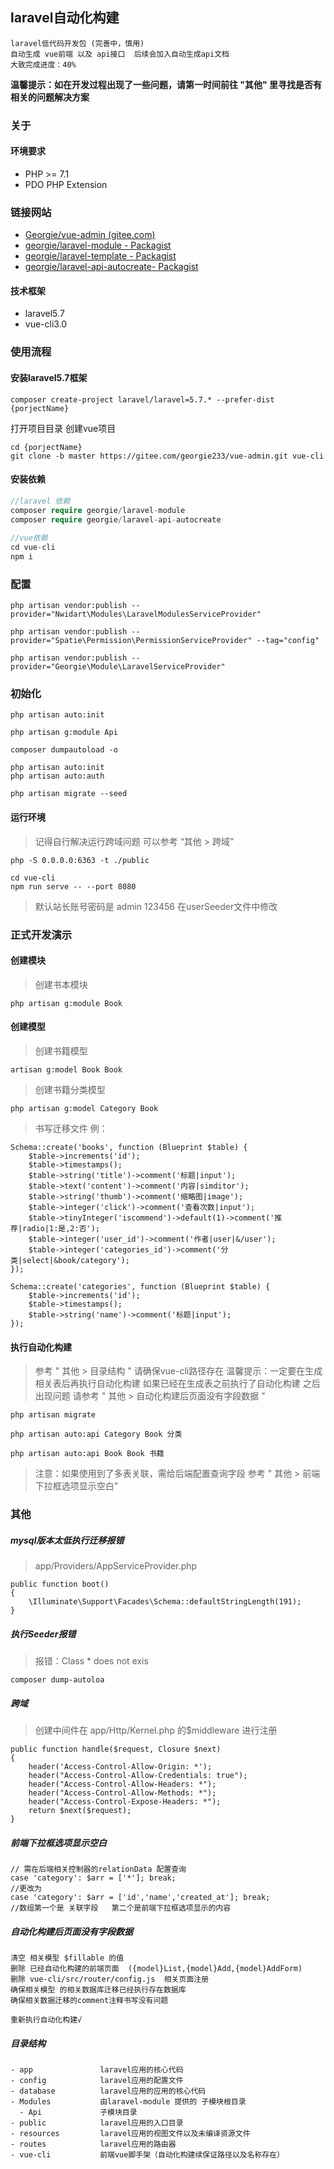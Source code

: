 ## laravel自动化构建

```
laravel低代码开发包 (完善中，慎用)
自动生成 vue前端 以及 api接口  后续会加入自动生成api文档
大致完成进度：40%
```

 **温馨提示：如在开发过程出现了一些问题，请第一时间前往 "其他" 里寻找是否有相关的问题解决方案** 

### 关于

#### 环境要求

* PHP >= 7.1
* PDO PHP Extension

### 链接网站

* [Georgie/vue-admin (gitee.com)](https://gitee.com/georgie233/vue-admin)
* [georgie/laravel-module - Packagist](https://packagist.org/packages/georgie/laravel-module)
* [georgie/laravel-template - Packagist](https://packagist.org/packages/georgie/laravel-template)
* [georgie/laravel-api-autocreate- Packagist](https://packagist.org/packages/georgie/laravel-api-autocreate)

#### 技术框架

* laravel5.7
* vue-cli3.0

### 使用流程

#### 安装laravel5.7框架

```
composer create-project laravel/laravel=5.7.* --prefer-dist {porjectName}
```

打开项目目录 创建vue项目

```
cd {porjectName}
git clone -b master https://gitee.com/georgie233/vue-admin.git vue-cli
```

#### 安装依赖

```php
//laravel 依赖
composer require georgie/laravel-module
composer require georgie/laravel-api-autocreate
    
//vue依赖
cd vue-cli
npm i
```

### 配置

```
php artisan vendor:publish --provider="Nwidart\Modules\LaravelModulesServiceProvider"

php artisan vendor:publish --provider="Spatie\Permission\PermissionServiceProvider" --tag="config"

php artisan vendor:publish --provider="Georgie\Module\LaravelServiceProvider"
```

### 初始化

```
php artisan auto:init
```

```
php artisan g:module Api

composer dumpautoload -o
```

```
php artisan auto:init
php artisan auto:auth

php artisan migrate --seed
```

#### 运行环境

> 记得自行解决运行跨域问题 可以参考 “其他 > 跨域”

```
php -S 0.0.0.0:6363 -t ./public

cd vue-cli
npm run serve -- --port 8080
```

> 默认站长账号密码是 admin  123456
> 在userSeeder文件中修改

### 正式开发演示

#### 创建模块

> 创建书本模块

```
php artisan g:module Book
```

#### 创建模型

> 创建书籍模型

```
artisan g:model Book Book
```

> 创建书籍分类模型

```
php artisan g:model Category Book
```

> 书写迁移文件 例：

```
Schema::create('books', function (Blueprint $table) {
    $table->increments('id');
    $table->timestamps();
    $table->string('title')->comment('标题|input');
    $table->text('content')->comment('内容|simditor');
    $table->string('thumb')->comment('缩略图|image');
    $table->integer('click')->comment('查看次数|input');
    $table->tinyInteger('iscommend')->default(1)->comment('推荐|radio|1:是,2:否');
    $table->integer('user_id')->comment('作者|user|&/user');
    $table->integer('categories_id')->comment('分类|select|&book/category');
});

Schema::create('categories', function (Blueprint $table) {
    $table->increments('id');
    $table->timestamps();
    $table->string('name')->comment('标题|input');
});
```

#### 执行自动化构建

> 参考 " 其他 > 目录结构 "  请确保vue-cli路径存在
> 温馨提示：一定要在生成相关表后再执行自动化构建
> 如果已经在生成表之前执行了自动化构建 之后出现问题 请参考 " 其他 > 自动化构建后页面没有字段数据 "

```
php artisan migrate
```

```
php artisan auto:api Category Book 分类
```

```
php artisan auto:api Book Book 书籍
```

> 注意：如果使用到了多表关联，需给后端配置查询字段
> 参考 " 其他 >  前端下拉框选项显示空白"


### 其他

##### mysql版本太低执行迁移报错

> app/Providers/AppServiceProvider.php

```
public function boot()
{
	\Illuminate\Support\Facades\Schema::defaultStringLength(191);
}
```

##### 执行Seeder报错

> 报错：Class * does not exis

```phpt
composer dump-autoloa
```

##### 跨域

> 创建中间件在 app/Http/Kernel.php 的$middleware 进行注册

```phpt
public function handle($request, Closure $next)
{
    header('Access-Control-Allow-Origin: *');
    header("Access-Control-Allow-Credentials: true");
    header("Access-Control-Allow-Headers: *");
    header("Access-Control-Allow-Methods: *");
    header("Access-Control-Expose-Headers: *");
    return $next($request);
}
```

##### 前端下拉框选项显示空白
```
// 需在后端相关控制器的relationData 配置查询
case 'category': $arr = ['*']; break;
//更改为
case 'category': $arr = ['id','name','created_at']; break;
//数组第一个是 关联字段   第二个是前端下拉框选项显示的内容
```

##### 自动化构建后页面没有字段数据
```
清空 相关模型 $fillable 的值
删除 已经自动化构建的前端页面  ({model}List,{model}Add,{model}AddForm)
删除 vue-cli/src/router/config.js  相关页面注册
确保相关模型 的相关数据库迁移已经执行存在数据库
确保相关数据迁移的comment注释书写没有问题

重新执行自动化构建√
```

##### 目录结构

```
- app				laravel应用的核心代码
- config			laravel应用的配置文件
- database			laravel应用的应用的核心代码
- Modules			由laravel-module 提供的 子模块根目录
  - Api				子模块目录
- public			laravel应用的入口目录
- resources			laravel应用的视图文件以及未编译资源文件
- routes			laravel应用的路由器
- vue-cli			前端vue脚手架（自动化构建续保证路径以及名称存在）
```



